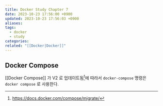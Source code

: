```yaml
---
title: Docker Study Chapter 7
date: 2023-10-23 17:56:00 +0900
updated: 2023-10-23 17:56:03 +0900
aliases: 
tags:
  - docker
  - study
categories: 
related: "[[Docker|Docker]]"
---
```


## Docker Compose

[[Docker Compose]] 가 V2 로 업데이트됨[^1]에 따라서 `docker-compose` 명령은 `docker compose` 로 사용한다.

[^1]: https://docs.docker.com/compose/migrate/